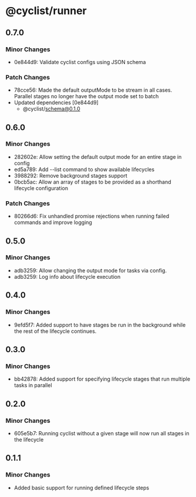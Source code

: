 # @cyclist/runner

## 0.7.0

### Minor Changes

- 0e844d9: Validate cyclist configs using JSON schema

### Patch Changes

- 78cce56: Made the default outputMode to be stream in all cases. Parallel stages no longer have the output mode set to batch
- Updated dependencies [0e844d9]
  - @cyclist/schema@0.1.0

## 0.6.0

### Minor Changes

- 282602e: Allow setting the default output mode for an entire stage in config
- ed5a789: Add --list command to show available lifecycles
- 3988292: Remove background stages support
- 0bcb5ac: Allow an array of stages to be provided as a shorthand lifecycle configuration

### Patch Changes

- 80266d6: Fix unhandled promise rejections when running failed commands and improve logging

## 0.5.0

### Minor Changes

- adb3259: Allow changing the output mode for tasks via config.
- adb3259: Log info about lifecycle execution

## 0.4.0

### Minor Changes

- 9efd5f7: Added support to have stages be run in the background while the rest of the lifecycle continues.

## 0.3.0

### Minor Changes

- bb42878: Added support for specifying lifecycle stages that run multiple tasks in parallel

## 0.2.0

### Minor Changes

- 605e5b7: Running cyclist without a given stage will now run all stages in the lifecycle

## 0.1.1

### Minor Changes

- Added basic support for running defined lifecycle steps
